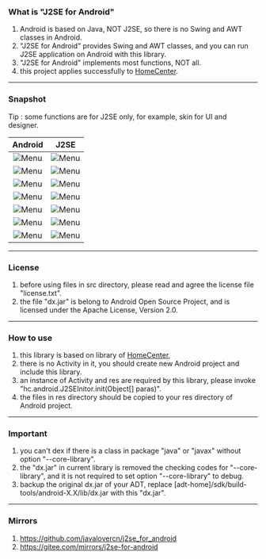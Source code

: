 ### What is "J2SE for Android"

1. Android is based on Java, NOT J2SE, so there is no Swing and AWT classes in Android.
2. "J2SE for Android" provides Swing and AWT classes, and you can run J2SE application on Android with this library.
3. "J2SE for Android" implements most functions, NOT all.
4. this project applies successfully to [HomeCenter](https://github.com/javalovercn/hc_server_dist/).

***
### Snapshot
Tip : some functions are for J2SE only, for example, skin for UI and designer.

| Android | J2SE |
| :------: | :------: |
| ![Menu](http://homecenter.mobi/images/server_cap/menu_android.png) | ![Menu](http://homecenter.mobi/images/server_cap/menu_j2se.png) |
| ![Menu](http://homecenter.mobi/images/server_cap/pwd_android.png) | ![Menu](http://homecenter.mobi/images/server_cap/pwd_j2se.png) |
| ![Menu](http://homecenter.mobi/images/server_cap/proj_android.png) | ![Menu](http://homecenter.mobi/images/server_cap/proj_j2se.png) |
| ![Menu](http://homecenter.mobi/images/server_cap/opt_sec_android.png) | ![Menu](http://homecenter.mobi/images/server_cap/opt_sec_j2se.png) |
| ![Menu](http://homecenter.mobi/images/server_cap/opt_lib_android.png) | ![Menu](http://homecenter.mobi/images/server_cap/opt_lib_j2se.png) |
| ![Menu](http://homecenter.mobi/images/server_cap/opt_oth_android.png) | ![Menu](http://homecenter.mobi/images/server_cap/opt_oth_j2se.png) |
| ![Menu](http://homecenter.mobi/images/server_cap/opt_dev_android.png) | ![Menu](http://homecenter.mobi/images/server_cap/opt_dev_j2se.png) |

***
### License

1. before using files in src directory, please read and agree the license file "license.txt".
2. the file "dx.jar" is belong to Android Open Source Project, and is licensed under the Apache License, Version 2.0.

***
### How to use

1. this library is based on library of [HomeCenter](https://github.com/javalovercn/homecenter),
2. there is no Activity in it, you should create new Android project and include this library.
3. an instance of Activity and res are required by this library, please invoke "hc.android.J2SEInitor.init(Object[] paras)".
4. the files in res directory should be copied to your res directory of Android project.

***
### Important

1. you can't dex if there is a class in package "java" or "javax" without option "--core-library".
2. the "dx.jar" in current library is removed the checking codes for "--core-library", and it is not required to set option "--core-library" to debug.
3. backup the original dx.jar of your ADT, replace [adt-home]/sdk/build-tools/android-X.X/lib/dx.jar with this "dx.jar".

***
### Mirrors

1. https://github.com/javalovercn/j2se_for_android
2. https://gitee.com/mirrors/j2se-for-android

